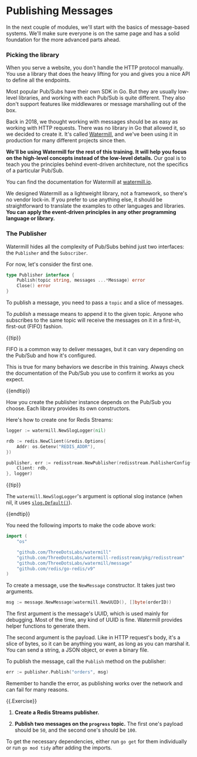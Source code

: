 # Publishing Messages

In the next couple of modules, we'll start with the basics of message-based systems. 
We'll make sure everyone is on the same page and has a solid foundation for the more advanced parts ahead.

### Picking the library

When you serve a website, you don't handle the HTTP protocol manually.
You use a library that does the heavy lifting for you and gives you a nice API to define all the endpoints.

Most popular Pub/Subs have their own SDK in Go.
But they are usually low-level libraries, and working with each Pub/Sub is quite different.
They also don't support features like middlewares or message marshalling out of the box.

Back in 2018, we thought working with messages should be as easy as working with HTTP requests.
There was no library in Go that allowed it, so we decided to create it.
It's called [Watermill](https://watermill.io/), and we've been using it in production for many different projects since then.

**We'll be using Watermill for the rest of this training.
It will help you focus on the high-level concepts instead of the low-level details.**
Our goal is to teach you the principles behind event-driven architecture, not the specifics of a particular Pub/Sub.

You can find the documentation for Watermill at [watermill.io](https://watermill.io/).

We designed Watermill as a lightweight library, not a framework, so there's no vendor lock-in.
If you prefer to use anything else, it should be straightforward to translate the examples to other languages and libraries.
**You can apply the event-driven principles in any other programming language or library.**

### The Publisher

Watermill hides all the complexity of Pub/Subs behind just two interfaces: the `Publisher` and the `Subscriber`.

For now, let's consider the first one.

```go
type Publisher interface {
	Publish(topic string, messages ...*Message) error
	Close() error
}
```

To publish a message, you need to pass a `topic` and a slice of messages.

To *publish* a message means to append it to the given topic.
Anyone who subscribes to the same topic will receive the messages on it in a first-in, first-out (FIFO) fashion.

{{tip}}

FIFO is a common way to deliver messages, but it can vary depending on the Pub/Sub and how it's configured.

This is true for many behaviors we describe in this training.
Always check the documentation of the Pub/Sub you use to confirm it works as you expect.

{{endtip}}

How you create the publisher instance depends on the Pub/Sub you choose.
Each library provides its own constructors.

Here's how to create one for Redis Streams:

```go
logger := watermill.NewSlogLogger(nil)

rdb := redis.NewClient(&redis.Options{
	Addr: os.Getenv("REDIS_ADDR"),
})

publisher, err := redisstream.NewPublisher(redisstream.PublisherConfig{
	Client: rdb,
}, logger)
```

{{tip}}

The `watermill.NewSlogLogger`'s argument is optional slog instance (when nil, it uses [`slog.Default()`](https://pkg.go.dev/log/slog#Default)).

{{endtip}}

You need the following imports to make the code above work:

```go
import (
	"os"

	"github.com/ThreeDotsLabs/watermill"
	"github.com/ThreeDotsLabs/watermill-redisstream/pkg/redisstream"
	"github.com/ThreeDotsLabs/watermill/message"
	"github.com/redis/go-redis/v9"
)
```

To create a message, use the `NewMessage` constructor.
It takes just two arguments.

```go
msg := message.NewMessage(watermill.NewUUID(), []byte(orderID))
```

The first argument is the message's UUID, which is used mainly for debugging.
Most of the time, any kind of UUID is fine.
Watermill provides helper functions to generate them.

The second argument is the payload. 
Like in HTTP request's body, it's a slice of bytes, so it can be anything you want, as long as you can marshal it.
You can send a string, a JSON object, or even a binary file.

To publish the message, call the `Publish` method on the publisher:

```go
err := publisher.Publish("orders", msg)
```

Remember to handle the error, as publishing works over the network and can fail for many reasons.

{{.Exercise}}

1. **Create a Redis Streams publisher.**

2. **Publish two messages on the `progress` topic.**
The first one's payload should be `50`, and the second one's should be `100`.

To get the necessary dependencies, either run `go get` for them individually or run `go mod tidy` after adding the imports.

